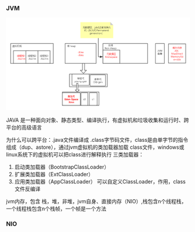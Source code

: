 
### JVM

![image](jvm.png)

JAVA 是一种面向对象、静态类型、编译执行，有虚拟机和垃圾收集和运行时、跨平台的高级语言

为什么可以跨平台：.java文件编译成 .class字节码文件，class是由单字节的指令组成（dup、astore），通过jvm虚拟机的类加载器加载 class文件，windows或linux系统下的虚拟机可以把class进行解释执行
三类加载器：
1. 启动类加载器（BootstrapClassLoader）
2. 扩展类加载器（ExtClassLoader）
3. 应用类加载器（AppClassLoader）
可以自定义ClassLoader，作用，class文件反编译


jvm内存，包含 栈，堆，非堆，jvm自身、直接内存（NIO）,栈包含n个线程栈，一个线程栈包含n个栈帧，一个帧是一个方法

### NIO

